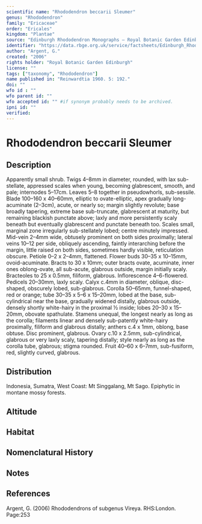```yaml
---
scientific name: "Rhododendron beccarii Sleumer"
genus: "Rhododendron"
family: "Ericaceae"
order: "Ericales"
kingdom: "Plantae"
source: "Edinburgh Rhododendron Monographs – Royal Botanic Garden Edinburgh"
identifier: "https://data.rbge.org.uk/service/factsheets/Edinburgh_Rhododendron_Monographs.xhtml"
author: "Argent, G."
created: "2006"
rights holder: "Royal Botanic Garden Edinburgh"
license: ""
tags: ["taxonomy", "Rhododendron"]
name published in: "Reinwardtia 1960. 5: 192."
doi: ""
wfo id : ""
wfo parent id: ""
wfo accepted id: "" #if synonym probably needs to be archived.                      
ipni id: ""
verified:
---
```


                       

# Rhododendron beccarii Sleumer

## Description
Apparently small shrub. Twigs 4–8mm in diameter, rounded, with lax sub-stellate, appressed scales when young, becoming glabrescent, smooth, and pale; internodes 5–17cm. Leaves 5–8 together in pseudowhorls, sub-sessile. Blade 100–160 x 40–60mm, elliptic to ovate-elliptic, apex gradually long-acuminate (2–3cm), acute, or nearly so; margin slightly revolute; base broadly tapering, extreme base sub-truncate, glabrescent at maturity, but remaining blackish punctate above; laxly and more persistently scaly beneath but eventually glabrescent and punctate beneath too. Scales small, marginal zone irregu­larly sub-stellately lobed; centre minutely impressed. Mid-vein 2–4mm wide, obtusely prominent on both sides proximally; lateral veins 10–12 per side, obliquely ascending, faintly interarching before the margin, little raised on both sides, sometimes hardly visible, reticulation obscure. Petiole 0–2 x 2–4mm, flattened. Flower buds 30–35 x 10–15mm, ovoid-acuminate. Bracts to 30 x 10mm; outer bracts ovate, acuminate, inner ones oblong-ovate, all sub-acute, glabrous outside, margin initially scaly. Bracteoles to 25 x 0.5mm, filiform, glabrous. Inflorescence 4–6-flowered. Pedicels 20–30mm, laxly scaly. Calyx c.4mm in diameter, oblique, disc-shaped, obscurely lobed, sub-glabrous. Corolla 50–65mm, funnel-shaped, red or orange; tube 30–35 x 5–6 x 15–20mm, lobed at the base, sub-cylindrical near the base, gradually widened distally, glabrous outside, densely shortly white-hairy in the proximal ½ inside; lobes 20–30 x 15–20mm, obovate spathulate. Stamens unequal, the longest nearly as long as the corolla; filaments linear and densely sub-patently white-hairy proximally, filiform and glabrous distally; anthers c.4 x 1mm, oblong, base obtuse. Disc prominent, glabrous. Ovary c.10 x 2.5mm, sub-cylindrical, glabrous or very laxly scaly, tapering distally; style nearly as long as the corolla tube, glabrous; stigma rounded. Fruit 40–60 x 6–7mm, sub-fusiform, red, slightly curved, glabrous.

## Distribution
Indonesia, Sumatra, West Coast: Mt Singgalang, Mt Sago. Epiphytic in montane mossy forests.

## Altitude


## Habitat


## Nomenclatural History

                       
## Notes


## References

Argent, G. (2006) Rhododendrons of subgenus Vireya. RHS:London. Page:253
